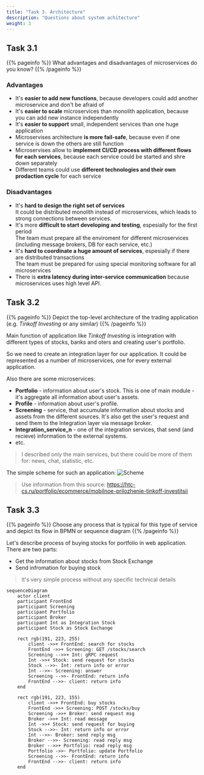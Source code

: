 ```yaml
---
title: "Task 3. Architecture"
description: "Questions about system achitecture"
weight: 3
---
```


## Task 3.1

{{% pageinfo %}}
What advantages and disadvantages of microservices do you know?
{{% /pageinfo %}}

### Advantages

* It's **easier to add new functions**, because developers could add another microservice and don't be afraid of
* It's **easier to scale** microservices than monolith application, because you can add new instance independently
* It's **easier to support** small, independent services than one huge application
* Microservises architecture **is more fail-safe**, because even if one service is down the others are still function
* Microservises allow to **implement CI/CD process with different flows for each services**, because each service could be started and shге down separately
* Different teams could use **different technologies and their own prodaction cycle** for each service

### Disadvantages

* It's **hard to design the right set of services** \
    It could be distributed monolith instead of microservices, which leads to strong connections between services. 
* It's more **difficult to start developing and testing**, espesially for the first period \
    The team must prepare all the enviroment for different microservices (including message brokers, DB for each service, etc.)
* It's **hard to coordinate a huge amount of services**, espesially if there are distributed transactions \
    The team must be prepared for using special monitoring software for all microservices
* There is **extra latency during inter-service communication** because microservices uses high level API.

## Task 3.2

{{% pageinfo %}}
Depict the top-level architecture of the trading application (e.g. _Tinkoff Investing_ or any similar)
{{% /pageinfo %}}

Main function of application like _Tinkoff Investing_ is integration with different types of stocks, banks and oters and creating user's portfolio.

So we need to create an integration layer for our application. It could be represented as a number of microservices, one for every external application.

Also there are some microservices:
* **Portfolio** - information about user's stock. This is one of main module - it's aggregate all information about user's assets.
* **Profile** - information about user's profile.
* **Screening** - service, that accumulate information about stocks and assets from the different sources. It's also get the user's request and send them to the Integration layer via message broker.
* **Integration_service_n** - one of the integration services, that send (and recieve) information to the external systems.
* etc.

> I described only the main services, but there could be more of them for: news, chat, statistic, etc.

The simple scheme for such an application:
![Scheme](/system-analysis/trading.png)

> Use information from this source: https://htc-cs.ru/portfolio/ecommerce/mobilnoe-prilozhenie-tinkoff-investitsii 

## Task 3.3

{{% pageinfo %}}
Choose any process that is typical for this type of service and depict its flow in BPMN or sequence diagram
{{% /pageinfo %}}

Let's describe process of buying stocks for portfolio in web application. There are two parts:
* Get the information about stocks from Stock Exchange
* Send infromation for buying stock

> It's very simple process without any specific technical details

```mermaid
sequenceDiagram
    actor client
    participant FrontEnd
    participant Screening
    participant Portfolio
    participant Broker
    participant Int as Integration Stock
    participant Stock as Stock Exchange

    rect rgb(191, 223, 255)
        client ->>+ FrontEnd: search for stocks
        FrontEnd ->>+ Screening: GET /stocks/search
        Screening -->>+ Int: gRPC request
        Int ->>+ Stock: send request for stocks
        Stock -->>- Int: return info or error
        Int -->>- Screening: answer
        Screening -->>- FrontEnd: return info
        FrontEnd -->>- client: return info
    end

    rect rgb(191, 223, 155)
        client ->>+ FrontEnd: buy stocks
        FrontEnd ->>+ Screening: POST /stocks/buy
        Screening ->>+ Broker: send request msg
        Broker ->>+ Int: read message
        Int ->>+ Stock: send request for buying
        Stock -->>- Int: return info or error
        Int -->>- Broker: send reply msg
        Broker -->>- Screening: read reply msg
        Broker -->>+ Portfolio: read reply msg
        Portfolio ->>- Portfolio: update Portfolio
        Screening -->>- FrontEnd: return info
        FrontEnd -->>- client: return info
    end
```

